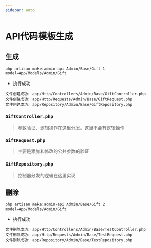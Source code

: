 ```yaml
---
sidebar: auto
---
```


# API代码模板生成

## 生成
```
php artisan make:admin-api Admin/Base/Gift 1 model=App/Models/Admin/Gift
```
- 执行成功
```
文件创建成功: app/Http/Controllers/Admin/Base/GiftController.php
文件创建成功: app/Http/Requests/Admin/Base/GiftRequest.php
文件创建成功: app/Repository/Admin/Base/GiftRepository.php
```

### `GiftController.php`

> 参数验证、逻辑操作在这里分发。这里不会有逻辑操作


### `GiftRequest.php`

> 主要是添加和修改的公共参数的验证


### `GiftRepository.php`

> 控制器分发的逻辑在这里实现

## 删除
```
php artisan make:admin-api Admin/Base/Gift 2 model=App/Models/Admin/Gift
```

- 执行成功
```
文件删除成功: app/Http/Controllers/Admin/Base/TestController.php
文件删除成功: app/Http/Requests/Admin/Base/TestRequest.php
文件删除成功: app/Repository/Admin/Base/TestRepository.php
```